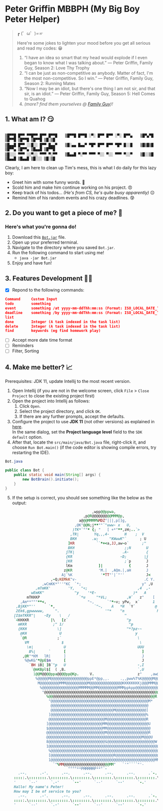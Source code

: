 # Peter Griffin MBBPH (My Big Boy Peter Helper)

> ┏ (゜ω゜)=☞ 
> 
> Here're some jokes to lighten your mood before you get all serious and read my codes: 😁
> 1. “I have an idea so smart that my head would explode if I even began to know what I was talking about.” — Peter Griffin, Family Guy, Season 2: Love Thy Trophy
> 2. “I can be just as non-competitive as anybody. Matter of fact, I'm the most non-competitive. So I win.” — Peter Griffin, Family Guy, Season 2: Running Mates
> 3. “Now I may be an idiot, but there's one thing I am not sir, and that sir, is an idiot.” — Peter Griffin, Family Guy, Season 5: Hell Comes to Quahog
> 4. *(more? find them yourselves @ [Family Guy](https://youtu.be/ShBlLLsGcXs))!*

## 1. What am I? 😏

```

▒█▀▀█ █▀▀ ▀▀█▀▀ █▀▀ █▀▀█ 　 ▒█▀▀█ █▀▀█ ░▀░ █▀▀ █▀▀ ░▀░ █▀▀▄ 　 ▒█▀▄▀█ ▒█▀▀█ ▒█▀▀█ ▒█▀▀█ ▒█░▒█ 
▒█▄▄█ █▀▀ ░░█░░ █▀▀ █▄▄▀ 　 ▒█░▄▄ █▄▄▀ ▀█▀ █▀▀ █▀▀ ▀█▀ █░░█ 　 ▒█▒█▒█ ▒█▀▀▄ ▒█▀▀▄ ▒█▄▄█ ▒█▀▀█ 
▒█░░░ ▀▀▀ ░░▀░░ ▀▀▀ ▀░▀▀ 　 ▒█▄▄█ ▀░▀▀ ▀▀▀ ▀░░ ▀░░ ▀▀▀ ▀░░▀ 　 ▒█░░▒█ ▒█▄▄█ ▒█▄▄█ ▒█░░░ ▒█░▒█
```

Clearly, I am here to clean up Tim's mess, this is what I do daily for this lazy boy:
- Greet him with some funny words. 👋
- Scold him and make him continue working on his project. 😠
- Keep track of his todos... *(He's from CS, he's quite busy apparently)* 😔
- Remind him of his random events and his crazy deadlines. 😰

## 2. Do you want to get a piece of me? 🎃

### **Here's what you're gonna do!**

1. Download this [`Bot.jar`](https://github.com/Timothyoung97/ip/releases/download/A-Jar/Bot.jar) file.
2. Open up your preferred terminal.
3. Navigate to the directory where you saved `Bot.jar`.
4. Run the following command to start using me!
   - `java -jar Bot.jar`
5. Enjoy and have fun!

## 3. Features Development 👩‍💻

- [X] Repond to the following commands:
```json
Command     Custom Input                                                         Purpose
todo        something                                                            -> Add a todo type task into the task list
event       something /at yyyy-mm-ddThh:mm:ss (Format: ISO_LOCAL_DATE_TIME)      -> Add an event type task into the task list
deadline    something /by yyyy-mm-ddThh:mm:ss (Format: ISO_LOCAL_DATE_TIME)      -> Add an deadline type task into the task list
list                                                                             -> Display all tasks with their status
done        Integer (A task indexed in the task list)                            -> Mark a task as completed
delete      Integer (A task indexed in the task list)                            -> Delete a task from the task list
find        keywords (eg find homework play)                                     -> Find tasks that contain the respective keywords
```
- [ ] Accept more date time format
- [ ] Reminders
- [ ] Filter, Sorting

## 4. Make me better? 📈

Prerequisites: JDK 11, update Intellij to the most recent version.

1. Open Intellij (if you are not in the welcome screen, click `File` > `Close Project` to close the existing project first)
2. Open the project into Intellij as follows:
   1. Click `Open`.
   1. Select the project directory, and click `OK`.
   1. If there are any further prompts, accept the defaults.
3. Configure the project to use **JDK 11** (not other versions) as explained in [here](https://www.jetbrains.com/help/idea/sdk.html#set-up-jdk).<br>
   In the same dialog, set the **Project language level** field to the `SDK default` option.
4. After that, locate the `src/main/java/Bot.java` file, right-click it, and choose `Run Bot.main()` (if the code editor is showing compile errors, try restarting the IDE). 

```java
Bot.java

public class Bot {
    public static void main(String[] args) {
        new BotBrain().initiate();
    }
}
```

5. If the setup is correct, you should see something like the below as the output:

```ruby
	                                    ,wpp@@ppwa,
	                                ,p@R@@@@@@@@@MMM@p,
	                              a@@@MMMM%MDZ"|||,p[]g,
	                            ,@K"@@N;j**""`"uww- x   U,
	                           )TK*`""* {; "   [ +*"**,zH;..`>
	                          ,TR|       Yq,,,4-       H    ;  V
	                          BKH       .w;     "KWwwK"`      ; U
	                         ]KR          ``*+<a,JJ,aw~o`      ;"
	                         BKH                       ;;N       U
	                        jTK|                      .A-        {
	                        {KR                      -D;        |j
	                        [KR                        ;`p       J
	                        lKm            ]|            {       J
	                       z@KR            'M.|  ,AQm.|,aH       J
	                      Aj`%K             '*TT"'|`"''          J<
	                 ,~Q;KEMkK"v-                               .C Y.
	             ,wCmKK*"''"KC  `*;                            y" ,U  `>.
	          ,mTmKK'        'Y,   "<;                       ,4  ,-       *.
	        wEmKK"              "y    '*E-                 )*   A           `>
	      mTKKKP                  `*u     "*VL;         ,W`   z"    [          V`y
	   ,Am**"""**<,                   "~,      `"*~v; yPw,  x`      1          { j*
	 ,BjKK*"''      `*,                  `"~,    A   *H  `Y`         @         U A 1
	 2Ek6,gpwwwww,     ".                     '"*    "n               Mm     ,G    C
	[I$mTKKR"|    -Ey    \   /                         "               \K,,aP    ,CE
	`4KKKKR          |\   [z`                           "p              'B;Jw ,mE  H
	  mKKR            ;" 1/                              "p              '@R"'    ]
	  {KKH              \]                              "*?pz-~            @m     H
	   @KH               U                                  y               M|   /
	   `@R              ;`                                   \               H  j
	     VM               $                                   \              J- H
	      \m|              U                                 UUU              H;]
	       B%|      `      [                                   ]              E j
	    ,@R"*KM   lR|      ]                                   J              H CX
	     %@wK&"*@pE$m      [                                   J             ]`j ]
	       `BH iB| ]B`"p   U                                 -,I         z  w;|,A
	        `@mKBpl$[  ( ,B.                                 `,U       ,(g@`
	         1@@M@@@@ppa@@@@pp@Kp.     V.                    z"    ,aw@@@@M
	          %@@@@@M@@@@@@@@@@@@@@@@@ppE*@pp,,.     .,,pww%T%K@@@@@M@@M@@R
	           M@@@@@@@@@MMM@@@@@@@@@@M@@@@@@@@@@@@@@@KKKKKKKKj@@@MMM@@@MM
	            %@@@@@@@@@@@@@@@@@MMMMM@@MM@@@@@@@@@MMMppkpp@@@@@@@@@@@MR
	             "@@@@@@@@@@@@@@@@@@@@@@@@@@@@@@@@@@@@@@@@@@@@@@@@@@@@@P
	               %@@@@@@@@@@@@@@@@@@@@@@@@@@@@@@@@@@@@@@@@@@@@@@@@@R
	                "@@@@@@@@@@@@@@@@@@@@@@@@@@@@@@@@@@@@@@@@@@@@@M*
	                 @@@@@@@@@@@@@@@@@@@@@@@@@@@@@@@@@@@@@@@@@@@@@
	                 @@@@@@@@@@@@@@@@@@@@@@@@@@@@@M@@@@@@@@@@@@@@]
	                ]@@@@@@@@@@@@@@@@@@@@@@@@@@@@@@@@@@@@@@@@@@@@%
	                @@@@@@@@@@@@@@@@@@@@@@@@@@M@@@@@@@@@@@@@@@@@@R
	               ]@@@@@@@@@@@@@@@@@@@@@@@@@MM@@@@@@@@@@@@@@@@@@@U
	               $@@@@@@@@@@@@@@@@@@@@@@@@@MM@@@@@@@@@@@@@@@@@@@@
	               @@@@@@@@@@@@@@@@@@@@@@@@@@@M@@@@@@@@@@@@@@@@@@@R
	               @@@@@@@@@@@@@@@@@@@@@@@@@@@@@@@@@@@@@@@@@@@@M@@@U
	               8@@@@@@@@@@@@@@@@@@@@@@@@@@$@@@@@@@@@@@@@@@@@@@@@@W
	               1@@@@@@@@@@@@@@@@@@@@@@@@@@@@@@@@@@@@@@@@@@@@@@@@@@@N
	                %@@@@@@@@@@@@@@@@@@@@@@@@@@@@@@@@@@@@@@@@@@@@@@@@@@@@
	                [@@@@@@@@@@@@@@@@@@@@@@@@@@@@@R@@@@@@@@@@@@@@@@@@@@@M
	                1@@@@@@@@@@@@@@@@@@@@@@@@@@@@@@@@@@@@@@@@@@@@@@@@MM*`
	                  `"%MM@@@@@@@@@@@@@@@@@@@@@MM"   `'"````"'-
	                         """"**PMMMMMP**"`-
	  .--.      .-'.      .--.      .--.      .--.      .--.      .`-.      .--.
	:::::.\::::::::.\::::::::.\::::::::.\::::::::.\::::::::.\::::::::.\::::::::.\
	'      `--'      `.-'      `--'      `--'      `--'      `-.'      `--'      `
	Hallo! My name's Peter!
	How may I be of service to you?
	  .--.      .-'.      .--.      .--.      .--.      .--.      .`-.      .--.
	:::::.\::::::::.\::::::::.\::::::::.\::::::::.\::::::::.\::::::::.\::::::::.\
	'      `--'      `.-'      `--'      `--'      `--'      `-.'      `--'      `
```
